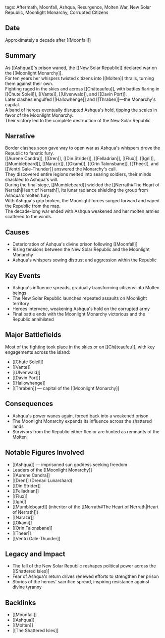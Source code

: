 tags: Aftermath, Moonfall, Ashqua, Resurgence, Molten War, New Solar Republic, Moonlight Monarchy, Corrupted Citizens

## Date

Approximately a decade after [[Moonfall]]

## Summary

As [[Ashqua]]'s prison waned, the [[New Solar Republic]] declared war on the [[Moonlight Monarchy]].  
For ten years her whispers twisted citizens into [[Molten]] thralls, turning them against their own.  
Fighting raged in the skies and across [[Châteaufeu]], with battles flaring in [[Chute Soleil]], [[Vante]], [[Ulvenwald]], and [[Davin Port]].  
Later clashes engulfed [[Hallowhenge]] and [[Thraben]]—the Monarchy's capital.  
A band of heroes eventually disrupted Ashqua's hold, tipping the scales in favor of the Moonlight Monarchy.  
Their victory led to the complete destruction of the New Solar Republic.

## Narrative

Border clashes soon gave way to open war as Ashqua's whispers drove the Republic to fanatic fury.  
[[Aurene Candra]], [[Dren]], [[Din Strider]], [[Felladrian]], [[Flux]], [[Igni]], [[Mumblebeard]], [[Narazir]], [[Okami]], [[Orin Talonsbane]], [[Theer]], and [[Ventri Gale-Thunder]] answered the Monarchy's call.  
They discovered entire legions melted into searing soldiers, their minds shackled to Ashqua's will.  
During the final siege, [[Mumblebeard]] wielded the [[Nerrath#The Heart of Nerrath|Heart of Nerrath]], its lunar radiance shielding the group from Ashqua's molten fury.  
With Ashqua's grip broken, the Moonlight forces surged forward and wiped the Republic from the map.  
The decade-long war ended with Ashqua weakened and her molten armies scattered to the winds.

## Causes

- Deterioration of Ashqua's divine prison following [[Moonfall]]
- Rising tensions between the New Solar Republic and the Moonlight Monarchy
- Ashqua's whispers sowing distrust and aggression within the Republic

## Key Events

- Ashqua's influence spreads, gradually transforming citizens into Molten beings
- The New Solar Republic launches repeated assaults on Moonlight territory
- Heroes intervene, weakening Ashqua's hold on the corrupted army
- Final battle ends with the Moonlight Monarchy victorious and the Republic annihilated

## Major Battlefields

Most of the fighting took place in the skies or on [[Châteaufeu]], with key engagements across the island:

- [[Chute Soleil]]
- [[Vante]]
- [[Ulvenwald]]
- [[Davin Port]]
- [[Hallowhenge]]
- [[Thraben]] — capital of the [[Moonlight Monarchy]]

## Consequences

- Ashqua's power wanes again, forced back into a weakened prison
- The Moonlight Monarchy expands its influence across the shattered lands
- Survivors from the Republic either flee or are hunted as remnants of the Molten

## Notable Figures Involved

- [[Ashqua]] — imprisoned sun goddess seeking freedom
- Leaders of the [[Moonlight Monarchy]]
- [[Aurene Candra]]
- [[Dren]] (Drenari Lunarshard)
- [[Din Strider]]
- [[Felladrian]]
- [[Flux]]
- [[Igni]]
- [[Mumblebeard]] (inheritor of the [[Nerrath#The Heart of Nerrath|Heart of Nerrath]])
- [[Narazir]]
- [[Okami]]
- [[Orin Talonsbane]]
- [[Theer]]
- [[Ventri Gale-Thunder]]

## Legacy and Impact

- The fall of the New Solar Republic reshapes political power across the [[Shattered Isles]]
- Fear of Ashqua's return drives renewed efforts to strengthen her prison
- Stories of the heroes' sacrifice spread, inspiring resistance against divine tyranny

## Backlinks

- [[Moonfall]]
- [[Ashqua]]
- [[Molten]]
- [[The Shattered Isles]]
